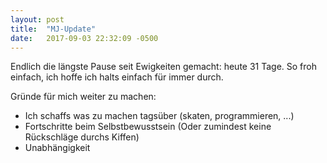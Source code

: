 ```yaml
--- 
layout: post 
title:  "MJ-Update" 
date:   2017-09-03 22:32:09 -0500  
--- 
```


Endlich die längste Pause seit Ewigkeiten gemacht: heute 31 Tage.
So froh einfach, ich hoffe ich halts einfach für immer durch.

Gründe für mich weiter zu machen:
- Ich schaffs was zu machen tagsüber (skaten, programmieren, ...)
- Fortschritte beim Selbstbewusstsein (Oder zumindest keine Rückschläge durchs Kiffen)
- Unabhängigkeit
